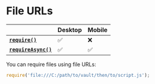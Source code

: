 # File URLs

|                                       | Desktop | Mobile |
| ------------------------------------- | ------- | ------ |
| **[`require()`][require]**           | ✅       | ❌      |
| **[`requireAsync()`][requireAsync]** | ✅       | ✅      |

You can require files using file URLs:

```js
require('file:///C:/path/to/vault/then/to/script.js');
```

[require]: ./core-functions.md#require
[requireAsync]: ./core-functions.md#requireasync
